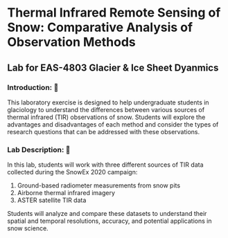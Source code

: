 
# Thermal Infrared Remote Sensing of Snow: Comparative Analysis of Observation Methods 
## Lab for EAS-4803 Glacier & Ice Sheet Dyanmics 


### Introduction: :memo: 

This laboratory exercise is designed to help undergraduate students in glaciology to understand the differences between various sources of thermal infrared (TIR) observations of snow. Students will explore the advantages and disadvantages of each method and consider the types of research questions that can be addressed with these observations. 

### Lab Description: :dart: 

In this lab, students will work with three different sources of TIR data collected during the SnowEx 2020 campaign:  
1. Ground-based radiometer measurements from snow pits 
2. Airborne thermal infrared imagery
3. ASTER satellite TIR data 

Students will analyze and compare these datasets to understand their spatial and temporal resolutions, accuracy, and potential applications in snow science.
